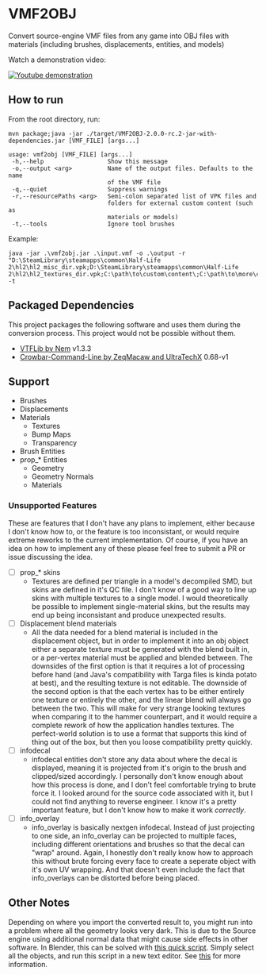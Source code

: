 # VMF2OBJ

Convert source-engine VMF files from any game into OBJ files with materials (including brushes, displacements, entities, and models)

Watch a demonstration video:

[![Youtube demonstration](https://img.youtube.com/vi/3CgoCSRIGqI/0.jpg)](https://www.youtube.com/watch?v=3CgoCSRIGqI)

## How to run

From the root directory, run:

`mvn package;java -jar ./target/VMF2OBJ-2.0.0-rc.2-jar-with-dependencies.jar [VMF_FILE] [args...]`

```
usage: vmf2obj [VMF_FILE] [args...]
 -h,--help                  Show this message
 -o,--output <arg>          Name of the output files. Defaults to the name
                            of the VMF file
 -q,--quiet                 Suppress warnings
 -r,--resourcePaths <arg>   Semi-colon separated list of VPK files and
                            folders for external custom content (such as
                            materials or models)
 -t,--tools                 Ignore tool brushes
```

Example:

```
java -jar .\vmf2obj.jar .\input.vmf -o .\output -r "D:\SteamLibrary\steamapps\common\Half-Life 2\hl2\hl2_misc_dir.vpk;D:\SteamLibrary\steamapps\common\Half-Life 2\hl2\hl2_textures_dir.vpk;C:\path\to\custom\content\;C:\path\to\more\custom\content\" -t
```

## Packaged Dependencies

This project packages the following software and uses them during the conversion process. This project would not be possible without them.

- [VTFLib by Nem](http://nemesis.thewavelength.net/index.php?p=40) v1.3.3
- [Crowbar-Command-Line by ZeqMacaw and UltraTechX](https://github.com/UltraTechX/Crowbar-Command-Line) 0.68-v1

## Support

- Brushes
- Displacements
- Materials
  - Textures
  - Bump Maps
  - Transparency
- Brush Entities
- prop\_\* Entities
  - Geometry
  - Geometry Normals
  - Materials

### Unsupported Features

These are features that I don't have any plans to implement, either because I don't know how to, or the feature is too inconsistant, or would require extreme reworks to the current implementation. Of course, if you have an idea on how to implement any of these please feel free to submit a PR or issue discussing the idea.

- [ ] prop\_\* skins
  - Textures are defined per triangle in a model's decompiled SMD, but skins are defined in it's QC file. I don't know of a good way to line up skins with multiple textures to a single model. I would theoretically be possible to implement single-material skins, but the results may end up being inconsistant and produce unexpected results.
- [ ] Displacement blend materials
  - All the data needed for a blend material is included in the displacement object, but in order to implement it into an obj object either a separate texture must be generated with the blend built in, or a per-vertex material must be applied and blended between. The downsides of the first option is that it requires a lot of processing before hand (and Java's compatibility with Targa files is kinda potato at best), and the resulting texture is not editable. The downside of the second option is that the each vertex has to be either entirely one texture or entirely the other, and the linear blend will always go between the two. This will make for very strange looking textures when comparing it to the hammer counterpart, and it would require a complete rework of how the application handles textures. The perfect-world solution is to use a format that supports this kind of thing out of the box, but then you loose compatibility pretty quickly.
- [ ] infodecal
  - infodecal entities don't store any data about where the decal is displayed, meaning it is projected from it's origin to the brush and clipped/sized accordingly. I personally don't know enough about how this process is done, and I don't feel comfortable trying to brute force it. I looked around for the source code associated with it, but I could not find anything to reverse engineer. I know it's a pretty important feature, but I don't know how to make it work _correctly_.
- [ ] info_overlay
  - info_overlay is basically nextgen infodecal. Instead of just projecting to one side, an info_overlay can be projected to multiple faces, including different orientations and brushes so that the decal can "wrap" around. Again, I honestly don't really know how to approach this without brute forcing every face to create a seperate object with it's own UV wrapping. And that doesn't even include the fact that info_overlays can be distorted before being placed.

## Other Notes

Depending on where you import the converted result to, you might run into a problem where all the geometry looks very dark. This is due to the Source engine using additional normal data that might cause side effects in other software. In Blender, this can be solved with [this quick script](https://gist.github.com/Dylancyclone/d9bd1b53dbdd02702814661d8d82be5d). Simply select all the objects, and run this script in a new text editor. See [this](https://youtu.be/3CgoCSRIGqI?t=334) for more information.
